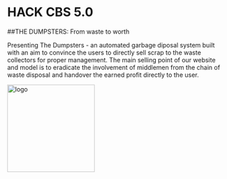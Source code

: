 # HACK CBS 5.0
##THE DUMPSTERS: 
From waste to worth

Presenting The Dumpsters - an automated garbage diposal system built with an aim to convince the users to directly sell scrap to the waste collectors for proper management. The main selling point of our website and model is to eradicate the involvement of middlemen from the chain of waste disposal and handover the earned profit directly to the user.

<img src="https://user-images.githubusercontent.com/78029571/200155987-b40d3f6a-1512-479f-a624-980f450ca4c6.png" alt="logo" width="200" height="200">

